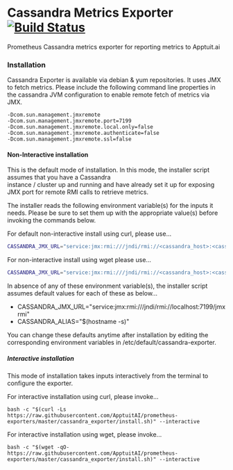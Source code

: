 # Cassandra Metrics Exporter [![Build Status](https://travis-ci.com/ApptuitAI/prometheus-exporters.svg?branch=master)](https://travis-ci.com/ApptuitAI/prometheus-exporters)

Prometheus Cassandra metrics exporter for reporting metrics to Apptuit.ai

### Installation

Cassandra Exporter is available via debian & yum repositories. It uses JMX to fetch metrics.
Please include the following command line properties in the cassandra JVM configuration to enable 
remote fetch of metrics via JMX.

```
-Dcom.sun.management.jmxremote
-Dcom.sun.management.jmxremote.port=7199
-Dcom.sun.management.jmxremote.local.only=false
-Dcom.sun.management.jmxremote.authenticate=false
-Dcom.sun.management.jmxremote.ssl=false
```

#### Non-Interactive installation

This is the default mode of installation. In this mode, the installer script assumes that you have a Cassandra  
instance / cluster up and running and have already set it up for exposing JMX port for remote RMI calls to retrieve 
metrics.

The installer reads the following environment variable(s) for the inputs it needs. Please be sure to set them up with 
the appropriate value(s) before invoking the commands below.

For default non-interactive install using curl, please use...

```bash
CASSANDRA_JMX_URL="service:jmx:rmi:///jndi/rmi://<cassandra_host>:<cassandra_jmx_port>" CASSANDRA_ALIAS="<cassandra_alias_tag_value>" bash -c "$(curl -Ls https://raw.githubusercontent.com/ApptuitAI/prometheus-exporters/master/cassandra_exporter/install.sh)"
```

For non-interactive install using wget please use...

```bash
CASSANDRA_JMX_URL="service:jmx:rmi:///jndi/rmi://<cassandra_host>:<cassandra_jmx_port>" CASSANDRA_ALIAS="<cassandra_alias_tag_value>" bash -c "$(wget -qO- https://raw.githubusercontent.com/ApptuitAI/prometheus-exporters/master/cassandra_exporter/install.sh)"
```

In absence of any of these environment variable(s), the installer script assumes default values for each of these 
as below...

* CASSANDRA_JMX_URL="service:jmx:rmi:///jndi/rmi://localhost:7199/jmxrmi"
* CASSANDRA_ALIAS="$(hostname -s)"

You can change these defaults anytime after installation by editing the corresponding 
environment variables in /etc/default/cassandra-exporter.

##### Interactive installation

This mode of installation takes inputs interactively from the terminal to configure the exporter. 
 
For interactive installation using curl, please invoke...
 
```
bash -c "$(curl -Ls https://raw.githubusercontent.com/ApptuitAI/prometheus-exporters/master/cassandra_exporter/install.sh)" --interactive
``` 

For interactive installation using wget, please invoke...

```
bash -c "$(wget -qO- https://raw.githubusercontent.com/ApptuitAI/prometheus-exporters/master/cassandra_exporter/install.sh)" --interactive
```
